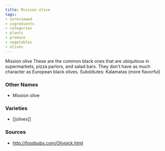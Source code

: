 ```yaml
---
title: Mission olive
tags:
- unreviewed
- ingredients
- categories
- plants
- produce
- vegetables
- olives
---
```

Mission olive These are the common black ones that are ubiquitous in supermarkets, pizza parlors, and salad bars. They don't have as much character as European black olives. Substitutes: Kalamatas (more flavorful)

### Other Names

* Mission olive

### Varieties

* [[olives]]

### Sources
* http://foodsubs.com/Olivpick.html
